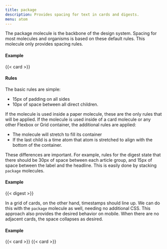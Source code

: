 ```yaml
---
title: package
description: Provides spacing for text in cards and digests.
menu: atom
---
```


The package molecule is the backbone of the design system. Spacing for  most molecules and organisms is based on these default rules. This molecule only provides spacing rules.

#### Example

<div class="zone" style="--columns: 400px;">
{{< card >}}
</div>

#### Rules

The basic rules are simple:

* 15px of padding on all sides
* 10px of space between all direct children.

If the molecule is used inside a paper molecule, these are the only rules that will be applied. If the molecule is used inside of a card molecule or any other Flexbox or Grid container, the additional rules are applied:

* The molecule will stretch to fill its container
* If the last child is a time atom that atom is stretched to align with the bottom of the container.

These differences are important. For example, rules for the digest state that there should be 30px of space between each article group, and 15px of space between the label and the headline. This is easily done by stacking `package` molecules.

#### Example

<div class="zone" style="--columns: 400px;">
{{< digest >}}
</div>

In a grid of cards, on the other hand, timestamps should line up. We can do this with the `package` molecule as well, needing no additional CSS.  This approach also provides the desired behavior on mobile. When there are no adjacent cards, the space collapses as desired.

#### Example

<div class="zone">
{{< card >}}
{{< card >}}
</div>
